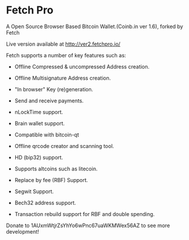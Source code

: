 Fetch Pro
=======

A Open Source Browser Based Bitcoin Wallet.(Coinb.in ver 1.6), forked by Fetch

Live version available at http://ver2.fetchpro.io/ 



Fetch supports a number of key features such as: 

- Offline Compressed & uncompressed Address creation.
- Offline Multisignature Address creation.
- "In browser" Key (re)generation. 
- Send and receive payments.
- nLockTime support.
- Brain wallet support.
- Compatible with bitcoin-qt
- Offline qrcode creator and scanning tool.
- HD (bip32) support.
- Supports altcoins such as litecoin.
- Replace by fee (RBF) Support.
- Segwit Support.
- Bech32 address support.

- Transaction rebuild support for RBF and double spending.

Donate to 1AUxmWtjrZsYhYo6wPnc67uaWKMWex56AZ to see more development!
